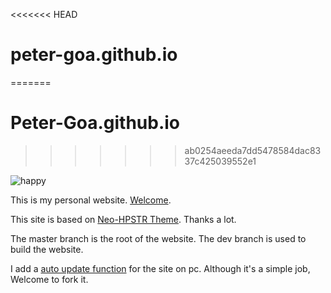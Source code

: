 <<<<<<< HEAD
# peter-goa.github.io
=======
# Peter-Goa.github.io
>>>>>>> ab0254aeeda7dd5478584dac8337c425039552e1

![happy](https://cdn2.iconfinder.com/data/icons/despicable-me-2-minions/128/despicable-me-2-Minion-icon-8.png)

This is my personal website. [Welcome](https://peter-goa.github.io/).

This site is based on [Neo-HPSTR Theme](https://github.com/aron-bordin/neo-hpstr-jekyll-theme). Thanks a lot.

The master branch is the root of the website. The dev branch is used to build the website.

I add a [auto update function](https://github.com/Peter-Goa/autoUpdate "auto update function") for the site on pc. Although it's a simple job, Welcome to fork it.
